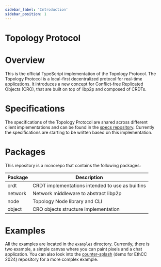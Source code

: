 ```yaml
---
sidebar_label: 'Introduction'
sidebar_position: 1
---
```


# Topology Protocol

# Overview

This is the official TypeScript implementation of the Topology Protocol. The Topology Protocol is a local-first decentralized protocol for real-time applications. It introduces a new concept for Conflict-free Replicated Objects (CRO), that are built on top of libp2p and composed of CRDTs.

# Specifications

The specifications of the Topology Protocol are shared across different client implementations and can be found in the [specs repository](https://github.com/topology-foundation/specs). Currently the specifications are starting to be written based on this implementation.

# Packages

This repository is a monorepo that contains the following packages:

| Package | Description                                      |
|---------|--------------------------------------------------|
| crdt    | CRDT implementations intended to use as builtins |
| network | Network middleware to abstract libp2p            |
| node    | Topology Node library and CLI                    |
| object  | CRO objects structure implementation             |

# Examples

All the examples are located in the `examples` directory. Currently, there is two example, a simple canvas where you can paint pixels and a chat application. You can also look into the [counter-splash](https://github.com/topology-foundation/counter-splash) (demo for EthCC 2024) repository for a more complex example.

